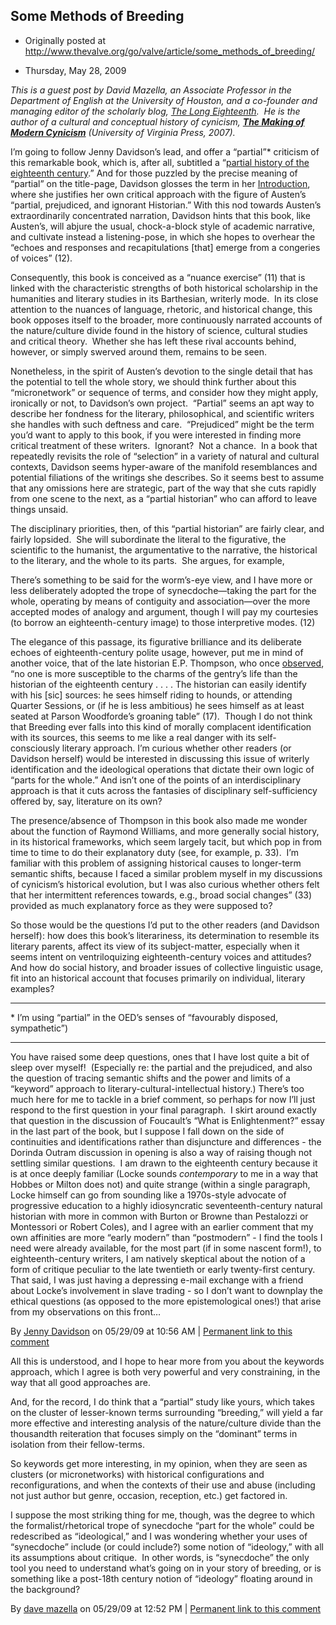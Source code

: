 ## Some Methods of Breeding

 * Originally posted at http://www.thevalve.org/go/valve/article/some_methods_of_breeding/

* Thursday, May 28, 2009 

_This is a guest post by David Mazella, an Associate Professor in the Department of English at the University of Houston, and a co-founder and managing editor of the scholarly blog, [The Long Eighteenth](http://long18th.wordpress.com/).  He is the author of a cultural and conceptual history of cynicism, [**The Making of Modern Cynicism**](http://www.amazon.com/gp/product/product-description/0813926157/ref=dp_proddesc_0/180-0759078-4838518?ie=UTF8&amp;n=283155&amp;s=books) (University of Virginia Press, 2007)._ 

I’m going to follow Jenny Davidson’s lead, and offer a “partial”\* criticism of this remarkable book, which is, after all, subtitled a “[partial history of the eighteenth century](http://books.google.com/books?id=7P4lD6wDhkUC&amp;dq=%!j(MISSING)enny+davidson%!+(MISSING)breeding&amp;printsec=frontcover&amp;source=bl&amp;ots=ejqlCr4_Zn&amp;sig=uYvWsZv766WVKw84UKFVphBozDQ&amp;hl=en&amp;ei=q-4aSo6ZBor8swPX6KnBCA&amp;sa=X&amp;oi=book_result&amp;ct=result&amp;resnum=9#PPR1,M1).”  And for those puzzled by the precise meaning of “partial” on the title-page, Davidson glosses the term in her [Introduction](http://books.google.com/books?id=7P4lD6wDhkUC&amp;dq=%!j(MISSING)enny+davidson%!+(MISSING)breeding&amp;printsec=frontcover&amp;source=bl&amp;ots=ejqlCr4_Zn&amp;sig=uYvWsZv766WVKw84UKFVphBozDQ&amp;hl=en&amp;ei=q-4aSo6ZBor8swPX6KnBCA&amp;sa=X&amp;oi=book_result&amp;ct=result&amp;resnum=9#PPA13,M1), where she justifies her own critical approach with the figure of Austen’s “partial, prejudiced, and ignorant Historian.” With this nod towards Austen’s extraordinarily concentrated narration, Davidson hints that this book, like Austen’s, will abjure the usual, chock-a-block style of academic narrative, and cultivate instead a listening-pose, in which she hopes to overhear the “echoes and responses and recapitulations [that] emerge from a congeries of voices” (12). 

Consequently, this book is conceived as a “nuance exercise” (11) that is linked with the characteristic strengths of both historical scholarship in the humanities and literary studies in its Barthesian, writerly mode.  In its close attention to the nuances of language, rhetoric, and historical change, this book opposes itself to the broader, more continuously narrated accounts of the nature/culture divide found in the history of science, cultural studies and critical theory.  Whether she has left these rival accounts behind, however, or simply swerved around them, remains to be seen. 

Nonetheless, in the spirit of Austen’s devotion to the single detail that has the potential to tell the whole story, we should think further about this “micronetwork” or sequence of terms, and consider how they might apply, ironically or not, to Davidson’s own project.  “Partial” seems an apt way to describe her fondness for the literary, philosophical, and scientific writers she handles with such deftness and care.  “Prejudiced” might be the term you’d want to apply to this book, if you were interested in finding more critical treatment of these writers.  Ignorant?  Not a chance.  In a book that repeatedly revisits the role of “selection” in a variety of natural and cultural contexts, Davidson seems hyper-aware of the manifold resemblances and potential filiations of the writings she describes. So it seems best to assume that any omissions here are strategic, part of the way that she cuts rapidly from one scene to the next, as a “partial historian” who can afford to leave things unsaid.   

The disciplinary priorities, then, of this “partial historian” are fairly clear, and fairly lopsided.  She will subordinate the literal to the figurative, the scientific to the humanist, the argumentative to the narrative, the historical to the literary, and the whole to its parts.  She argues, for example, 

There’s something to be said for the worm’s-eye view, and I have more or less deliberately adopted the trope of synecdoche—taking the part for the whole, operating by means of contiguity and association—over the more accepted modes of analogy and argument, though I will pay my courtesies (to borrow an eighteenth-century image) to those interpretive modes. (12) 

The elegance of this passage, its figurative brilliance and its deliberate echoes of eighteenth-century polite usage, however, put me in mind of another voice, that of the late historian E.P. Thompson, who once [observed](http://www.amazon.com/Customs-Common-E-P-Thompson/dp/1565840038/ref=sr_1_1?ie=UTF8&amp;s=books&amp;qid=1243479241&amp;sr=1-1), “no one is more susceptible to the charms of the gentry’s life than the historian of the eighteenth century . . . . The historian can easily identify with his [sic] sources: he sees himself riding to hounds, or attending Quarter Sessions, or (if he is less ambitious) he sees himself as at least seated at Parson Woodforde’s groaning table” (17).  Though I do not think that Breeding ever falls into this kind of morally complacent identification with its sources, this seems to me like a real danger with its self-consciously literary approach. I’m curious whether other readers (or Davidson herself) would be interested in discussing this issue of writerly identification and the ideological operations that dictate their own logic of “parts for the whole.”  And isn’t one of the points of an interdisciplinary approach is that it cuts across the fantasies of disciplinary self-sufficiency offered by, say, literature on its own? 

The presence/absence of Thompson in this book also made me wonder about the function of Raymond Williams, and more generally social history, in its historical frameworks, which seem largely tacit, but which pop in from time to time to do their explanatory duty (see, for example, p. 33).  I’m familiar with this problem of assigning historical causes to longer-term semantic shifts, because I faced a similar problem myself in my discussions of cynicism’s historical evolution, but I was also curious whether others felt that her intermittent references towards, e.g., broad social changes” (33) provided as much explanatory force as they were supposed to? 

So those would be the questions I’d put to the other readers (and Davidson herself): how does this book’s literariness, its determination to resemble its literary parents, affect its view of its subject-matter, especially when it seems intent on ventriloquizing eighteenth-century voices and attitudes?  And how do social history, and broader issues of collective linguistic usage, fit into an historical account that focuses primarily on individual, literary examples? 

* * *

\* I’m using “partial” in the OED’s senses of “favourably disposed, sympathetic”) 

---

You have raised some deep questions, ones that I have lost quite a bit of sleep over myself!  (Especially re: the partial and the prejudiced, and also the question of tracing semantic shifts and the power and limits of a “keyword” approach to literary-cultural-intellectual history.)  There’s too much here for me to tackle in a brief comment, so perhaps for now I’ll just respond to the first question in your final paragraph.  I skirt around exactly that question in the discussion of Foucault’s “What is Enlightenment?” essay in the last part of the book, but I suppose I fall down on the side of continuities and identifications rather than disjuncture and differences - the Dorinda Outram discussion in opening is also a way of raising though not settling similar questions.  I am drawn to the eighteenth century because it is at once deeply familiar (Locke sounds _contemporary_ to me in a way that Hobbes or Milton does not) and quite strange (within a single paragraph, Locke himself can go from sounding like a 1970s-style advocate of progressive education to a highly idiosyncratic seventeenth-century natural historian with more in common with Burton or Browne than Pestalozzi or Montessori or Robert Coles), and I agree with an earlier comment that my own affinities are more “early modern” than “postmodern” - I find the tools I need were already available, for the most part (if in some nascent form!), to eighteenth-century writers, I am natively skeptical about the notion of a form of critique peculiar to the late twentieth or early twenty-first century.  That said, I was just having a depressing e-mail exchange with a friend about Locke’s involvement in slave trading - so I don’t want to downplay the ethical questions (as opposed to the more epistemological ones!) that arise from my observations on this front…

By [Jenny Davidson](http://jennydavidson.blogspot.com) on 05/29/09 at 10:56 AM | [Permanent link to this comment](http://www.thevalve.org/go/valve/article/some_methods_of_breeding/#25089)
[]()

All this is understood, and I hope to hear more from you about the keywords approach, which I agree is both very powerful and very constraining, in the way that all good approaches are.

And, for the record, I do think that a “partial” study like yours, which takes on the cluster of lesser-known terms surrounding “breeding,” will yield a far more effective and interesting analysis of the nature/culture divide than the thousandth reiteration that focuses simply on the “dominant” terms in isolation from their fellow-terms.  

So keywords get more interesting, in my opinion, when they are seen as clusters (or micronetworks) with historical configurations and reconfigurations, and when the contexts of their use and abuse (including not just author but genre, occasion, reception, etc.) get factored in.

I suppose the most striking thing for me, though, was the degree to which the formalist/rhetorical trope of synecdoche “part for the whole” could be redescribed as “ideological,” and I was wondering whether your uses of “synecdoche” include (or could include?) some notion of “ideology,” with all its assumptions about critique.  In other words, is “synecdoche” the only tool you need to understand what’s going on in your story of breeding, or is something like a post-18th century notion of “ideology” floating around in the background?

By [dave mazella](http://long18th.wordpress.com/) on 05/29/09 at 12:52 PM | [Permanent link to this comment](http://www.thevalve.org/go/valve/article/some_methods_of_breeding/#25091)


